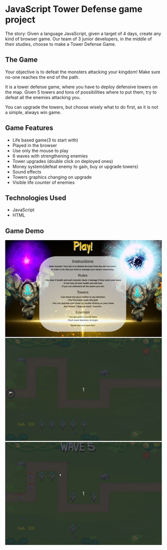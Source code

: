 # JavaScript Tower Defense game project

The story:
Given a language JavaScript, given a target of 4 days, create any kind of browser game.
Our team of 3 junior developers, in the middle of their studies,
 choose to make a Tower Defense Game.

## The Game

Your objective is to defeat the monsters attacking your kingdom!
Make sure no-one reaches the end of the path.

It is a tower defense game, where you have to deploy defensive towers
 on the map. Given 5 towers and tons of possibilities where to put them,
 try to defeat all the enemies attacking you.
 
You can upgrade the towers, but choose wisely what to do first,
as it is not a simple, always win game. 

## Game Features

- Life based game(3 to start with)
- Played in the browser
- Use only the mouse to play
- 6 waves with strengthening enemies
- Tower upgrades (double click on deployed ones)
- Money system(defeat enemy to gain, buy or upgrade towers)
- Sound effects
- Towers graphics changing on upgrade
- Visible life counter of enemies

## Technologies Used

- JavaScript
- HTML

## Game Demo

![Instructions](/demo/main.png)
![Game demo](/demo/tdgame1.gif)
![Game demo2](/demo/tdgame2.gif)




